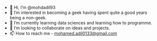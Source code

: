 - 👋 Hi, I’m @mohdadil93
- 👀 I’m interested in becoming a geek having spent quite a good years being a non-geek.
- 🌱 I’m currently learning data sciences and learning how to programme.
- 💞️ I’m looking to collaborate on ideas and projects.
- 📫 How to reach me - mohamed.adil0133@gmail.com

<!---
mohdadil93/mohdadil93 is a ✨ special ✨ repository because its `README.md` (this file) appears on your GitHub profile.
You can click the Preview link to take a look at your changes.
--->
